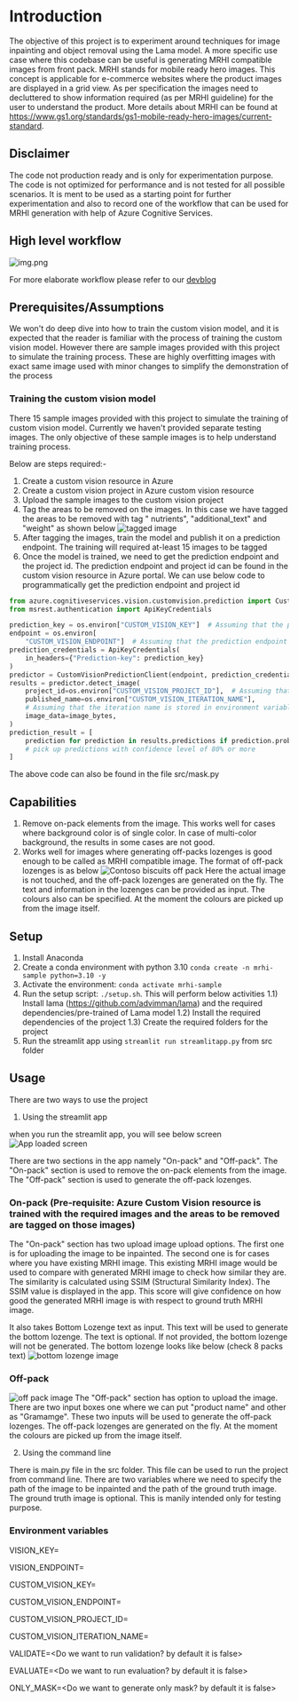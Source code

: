 # Introduction

The objective of this project is to experiment around techniques for image inpainting and object removal using the Lama
model.
A more specific use case where this codebase can be useful is generating MRHI compatible images from front pack. MRHI
stands for mobile ready hero images.
This concept is applicable for e-commerce websites where the product images are displayed in a grid view.
As per specification the images need to decluttered to show information required (as per MRHI guideline) for the user to
understand the product.
More details about MRHI can be found at https://www.gs1.org/standards/gs1-mobile-ready-hero-images/current-standard.

## Disclaimer

The code not production ready and is only for experimentation purpose. The code is not optimized for performance and is
not tested for all possible scenarios.
It is ment to be used as a starting point for further experimentation and also to record one of the workflow that can be
used for MRHI generation with help of Azure Cognitive Services.

## High level workflow

![img.png](images/img.png)

For more elaborate workflow please refer to
our [devblog](https://devblogs.microsoft.com/cse/2021/10/13/automating-image-inpainting-for-mrhi-generation/)

## Prerequisites/Assumptions

We won't do deep dive into how to train the custom vision model, and it is expected that the reader is familiar with the
process of training the custom vision model. However there are sample images provided with this project to simulate the
training process. These are highly overfitting images with exact same image used with minor changes to simplify the
demonstration of the process

### Training the custom vision model

There 15 sample images provided with this project to simulate the training of custom vision model. Currently we haven't
provided separate testing images. The only objective of these sample images is to help understand training process.

Below are steps required:-

1) Create a custom vision resource in Azure
2) Create a custom vision project in Azure custom vision resource
3) Upload the sample images to the custom vision project
4) Tag the areas to be removed on the images. In this case we have tagged the areas to be removed with tag "
   nutrients", "additional_text" and "weight" as shown below
   ![tagged image](images/image-4.png)
5) After tagging the images, train the model and publish it on a prediction endpoint. The training will required
   at-least 15 images to be tagged
6) Once the model is trained, we need to get the prediction endpoint and the project id. The prediction endpoint and
   project id can be found in the custom vision resource in Azure portal. We can use below code to programmatically get
   the prediction endpoint and project id

```python
from azure.cognitiveservices.vision.customvision.prediction import CustomVisionPredictionClient
from msrest.authentication import ApiKeyCredentials

prediction_key = os.environ["CUSTOM_VISION_KEY"]  # Assuming that the prediction key is stored in environment variable
endpoint = os.environ[
    "CUSTOM_VISION_ENDPOINT"]  # Assuming that the prediction endpoint is stored in environment variable
prediction_credentials = ApiKeyCredentials(
    in_headers={"Prediction-key": prediction_key}
)
predictor = CustomVisionPredictionClient(endpoint, prediction_credentials)
results = predictor.detect_image(
    project_id=os.environ["CUSTOM_VISION_PROJECT_ID"],  # Assuming that the project id is stored in environment variable
    published_name=os.environ["CUSTOM_VISION_ITERATION_NAME"],
    # Assuming that the iteration name is stored in environment variable
    image_data=image_bytes,
)
prediction_result = [
    prediction for prediction in results.predictions if prediction.probability > 0.8
    # pick up predictions with confidence level of 80% or more
]

``````

The above code can also be found in the file src/mask.py

## Capabilities

1) Remove on-pack elements from the image. This works well for cases where background color is of single color. In case
   of multi-color background, the results in some cases are not good.
2) Works well for images where generating off-packs lozenges is good enough to be called as MRHI compatible image. The
   format of off-pack lozenges is as below
   ![Contoso biscuits off pack](images/image.png)
   Here the actual image is not touched, and the off-pack lozenges are generated on the fly. The text and information in
   the lozenges can be provided as input. The colours also can be specified. At the moment the colours are picked up
   from the image itself.

## Setup

1) Install Anaconda
2) Create a conda environment with python 3.10
   `conda create -n mrhi-sample python=3.10 -y`
3) Activate the environment:
   `conda activate mrhi-sample`
3) Run the setup script: `./setup.sh`. This will perform below activities
   1.1) Install lama (https://github.com/advimman/lama) and the required dependencies/pre-trained of Lama model
   1.2) Install the required dependencies of the project
   1.3) Create the required folders for the project
4) Run the streamlit app using `streamlit run streamlitapp.py` from src folder

## Usage

There are two ways to use the project

1) Using the streamlit app

when you run the streamlit app, you will see below screen
![App loaded screen](images/image-2.png)

There are two sections in the app namely "On-pack" and "Off-pack". The "On-pack" section is used to remove the on-pack
elements from the image. The "Off-pack" section is used to generate the off-pack lozenges.

### On-pack (Pre-requisite: Azure Custom Vision resource is trained with the required images and the areas to be removed are tagged on those images)

The "On-pack" section has two upload image upload options. The first one is for uploading the image to be inpainted. The
second one is for cases where you
have existing MRHI image. This existing MRHI image would be used to compare with generated MRHI image to check how
similar they are. The similarity is calculated using SSIM (Structural Similarity Index). The SSIM value is displayed in
the app. This score will give confidence on how good the generated MRHI image is with respect to ground truth MRHI
image.

It also takes Bottom Lozenge text as input. This text will be used to generate the bottom lozenge. The text is optional.
If not provided, the bottom lozenge will not be generated. The bottom lozenge looks like below (check 8 packs text)
![bottom lozenge image](images/image-1.png)

### Off-pack

![off pack image](images/image-3.png)
The "Off-pack" section has option to upload the image. There are two input boxes one where we can put "product name" and
other as "Gramamge". These two inputs will be used to generate the off-pack lozenges. The off-pack lozenges are
generated on the fly. At the moment the colours are picked up from the image itself.

2) Using the command line

There is main.py file in the src folder. This file can be used to run the project from command line. There are two
variables where we need to specify the path of the image to be inpainted and the path of the ground truth image. The
ground truth image is optional.
This is manily intended only for testing purpose.

### Environment variables

VISION_KEY= <Key for Azure computer vision resource>

VISION_ENDPOINT= <Azure computer vision resource endpoint>

CUSTOM_VISION_KEY= <Azure custom vision resouce where the training of images have been done>

CUSTOM_VISION_ENDPOINT= <Azure custom vision prediction endpoint>

CUSTOM_VISION_PROJECT_ID= <Azure custom vision project endpoint>

CUSTOM_VISION_ITERATION_NAME= <Azure custom vision training iteration which is to be used>

VALIDATE=<Do we want to run validation? by default it is false>

EVALUATE=<Do we want to run evaluation? by default it is false>

ONLY_MASK=<Do we want to generate only mask? by default it is false>

